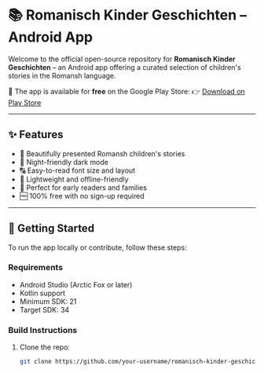 # 📚 Romanisch Kinder Geschichten – Android App

Welcome to the official open-source repository for **Romanisch Kinder Geschichten** – an Android app offering a curated selection of children's stories in the Romansh language.  

🎉 The app is available for **free** on the Google Play Store:
👉 [Download on Play Store](https://play.google.com/store/apps/details?id=com.kindergeschichten.romanisch&pli=1)

---

## ✨ Features

- 📖 Beautifully presented Romansh children's stories  
- 🌙 Night-friendly dark mode  
- 🔠 Easy-to-read font size and layout  
- 📱 Lightweight and offline-friendly  
- 🧒 Perfect for early readers and families  
- 🆓 100% free with no sign-up required

---

## 🚀 Getting Started

To run the app locally or contribute, follow these steps:

### Requirements

- Android Studio (Arctic Fox or later)
- Kotlin support
- Minimum SDK: 21
- Target SDK: 34

### Build Instructions

1. Clone the repo:
   ```bash
   git clone https://github.com/your-username/romanisch-kinder-geschichten.git